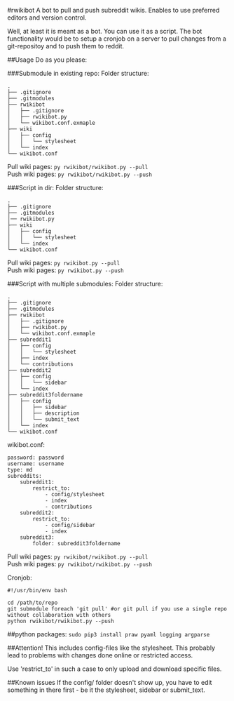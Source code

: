 #rwikibot
A bot to pull and push subreddit wikis. Enables to use preferred editors and
version control.

Well, at least it is meant as a bot. You can use it as a script. The bot
functionality would be to setup a cronjob on a server to pull changes from
a git-repositoy and to push them to reddit.

##Usage
Do as you please:

###Submodule in existing repo:
Folder structure:
```
.
├── .gitignore
├── .gitmodules
├── rwikibot
│   ├── .gitignore
│   ├── rwikibot.py
│   └── wikibot.conf.exmaple
├── wiki
│   ├── config
│   │   └── stylesheet
│   └── index
└── wikibot.conf
```
Pull wiki pages: `py rwikibot/rwikibot.py --pull`  
Push wiki pages: `py rwikibot/rwikibot.py --push`

###Script in dir:
Folder structure:
```
.
├── .gitignore
├── .gitmodules
│── rwikibot.py
├── wiki
│   ├── config
│   │   └── stylesheet
│   └── index
└── wikibot.conf
```
Pull wiki pages: `py rwikibot.py --pull`  
Push wiki pages: `py rwikibot.py --push`

###Script with multiple submodules:
Folder structure:
```
.
├── .gitignore
├── .gitmodules
├── rwikibot
│   ├── .gitignore
│   ├── rwikibot.py
│   └── wikibot.conf.exmaple
├── subreddit1
│   ├── config
│   │   └── stylesheet
│   ├── index
│   └── contributions
├── subreddit2
│   ├── config
│   │   └── sidebar
│   └── index
├── subreddit3foldername
│   ├── config
│   │   ├── sidebar
│   │   ├── description
│   │   └── submit_text
│   └── index
└── wikibot.conf
```
wikibot.conf:
```
password: password
username: username
type: md
subreddits:
    subreddit1:
        restrict_to:
            - config/stylesheet
            - index
            - contributions
    subreddit2:
        restrict_to:
            - config/sidebar
            - index
    subreddit3:
        folder: subreddit3foldername
```
Pull wiki pages: `py rwikibot/rwikibot.py --pull`  
Push wiki pages: `py rwikibot/rwikibot.py --push`

Cronjob:
```
#!/usr/bin/env bash

cd /path/to/repo
git submodule foreach 'git pull' #or git pull if you use a single repo without collaboration with others
python rwikibot/rwikibot.py --push
```

##python packages:
`sudo pip3 install praw pyaml logging argparse`

##Attention!
This includes config-files like the stylesheet. This probably lead to problems
with changes done online or restricted access.

Use 'restrict_to' in such a case to only upload and download specific files.

##Known issues
If the config/ folder doesn't show up, you have to edit
something in there first - be it the stylesheet, sidebar or
submit_text.
